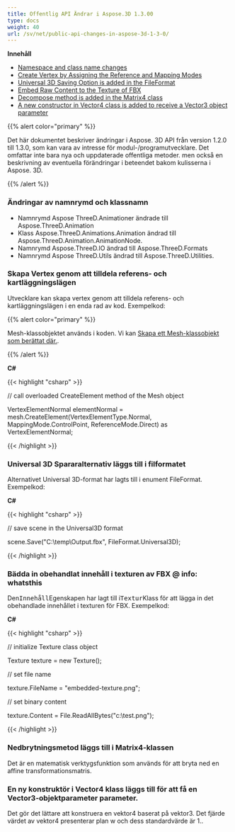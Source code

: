 ```yaml
---
title: Offentlig API Ändrar i Aspose.3D 1.3.00
type: docs
weight: 40
url: /sv/net/public-api-changes-in-aspose-3d-1-3-0/
---
```

**Innehåll**

- [Namespace and class name changes](#PublicAPIChangesinAspose.3D1.3.0-Namespaceandclassnamechanges)
- [Create Vertex by Assigning the Reference and Mapping Modes](#PublicAPIChangesinAspose.3D1.3.0-CreateVertexbyAssigningtheReferenceandMappingModes)
- [Universal 3D Saving Option is added in the FileFormat](#PublicAPIChangesinAspose.3D1.3.0-Universal3DSavingOptionisaddedintheFileFormat)
- [Embed Raw Content to the Texture of FBX](#PublicAPIChangesinAspose.3D1.3.0-EmbedRawContenttotheTextureofFBX)
- [Decompose method is added in the Matrix4 class](#PublicAPIChangesinAspose.3D1.3.0-DecomposemethodisaddedintheMatrix4class)
- [A new constructor in Vector4 class is added to receive a Vector3 object parameter](#PublicAPIChangesinAspose.3D1.3.0-AnewconstructorinVector4classisaddedtoreceiveaVector3objectparameter)

{{% alert color="primary" %}} 

Det här dokumentet beskriver ändringar i Aspose. 3D API från version 1.2.0 till 1.3.0, som kan vara av intresse för modul-/programutvecklare. Det omfattar inte bara nya och uppdaterade offentliga metoder. men också en beskrivning av eventuella förändringar i beteendet bakom kulisserna i Aspose. 3D.

{{% /alert %}} 
###  **Ändringar av namnrymd och klassnamn**
- Namnrymd Aspose ThreeD.Animationer ändrade till Aspose.ThreeD.Animation
- Klass Aspose.ThreeD.Animations.Animation ändrad till Aspose.ThreeD.Animation.AnimationNode.
- Namnrymd Aspose.ThreeD.IO ändrad till Aspose.ThreeD.Formats
- Namnrymd Aspose ThreeD.Utils ändrad till Aspose.ThreeD.Utilities.
###  **Skapa Vertex genom att tilldela referens- och kartläggningslägen**
Utvecklare kan skapa vertex genom att tilldela referens- och kartläggningslägen i en enda rad av kod. Exempelkod:

{{% alert color="primary" %}} 

Mesh-klassobjektet används i koden. Vi kan [Skapa ett Mesh-klassobjekt som berättat där.](/pages/createpage.action?spaceKey=3dnet&title=Create+a+3D+Cube+Mesh&linkCreation=true&fromPageId=19923253).

{{% /alert %}} 

**C#**

{{< highlight "csharp" >}}

 // call overloaded CreateElement method of the Mesh object

VertexElementNormal elementNormal = mesh.CreateElement(VertexElementType.Normal, MappingMode.ControlPoint, ReferenceMode.Direct) as VertexElementNormal;

{{< /highlight >}}

###  **Universal 3D Spararalternativ läggs till i filformatet**
Alternativet Universal 3D-format har lagts till i enument FileFormat. Exempelkod:

**C#**

{{< highlight "csharp" >}}

 // save scene in the Universal3D format

scene.Save("C:\\temp\\Output.fbx", FileFormat.Universal3D);

{{< /highlight >}}

###  **Bädda in obehandlat innehåll i texturen av FBX @ info: whatsthis**
Den<tt>Innehåll</tt>Egenskapen har lagt till i<tt>Textur</tt>Klass för att lägga in det obehandlade innehållet i texturen för FBX. Exempelkod:

**C#**

{{< highlight "csharp" >}}

 // initialize Texture class object

Texture texture = new Texture();

// set file name

texture.FileName = "embedded-texture.png";

// set binary content

texture.Content = File.ReadAllBytes("c:\\test.png");

{{< /highlight >}}

###  **Nedbrytningsmetod läggs till i Matrix4-klassen**
Det är en matematisk verktygsfunktion som används för att bryta ned en affine transformationsmatris.
###  **En ny konstruktör i Vector4 klass läggs till för att få en Vector3-objektparameter parameter.**
Det gör det lättare att konstruera en vektor4 baserat på vektor3. Det fjärde värdet av vektor4 presenterar plan w och dess standardvärde är 1..
